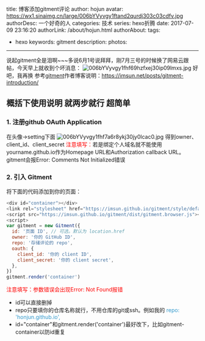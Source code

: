 title: 博客添加gitment评论
author: hojun
avatar: https://wx1.sinaimg.cn/large/006bYVyvgy1ftand2qurdj303c03cdfv.jpg
authorDesc: 一个好奇的人
categories: 技术
series: hexo折腾
date: 2017-07-09 23:16:20
authorLink: /about/hojun.html
authorAbout:
tags:
 - hexo
keywords: gitment
description:
photos:
---
说起gitment全是泪啊~~~多说6月1号说拜拜，刚7月三号的时候换了网易云跟帖，今天早上就收到个坏消息：
![006bYVyvgy1fhf69hzfxej30ip09lmxs.jpg](https://wx4.sinaimg.cn/large/006bYVyvgy1fhf69hzfxej30ip09lmxs.jpg)
好吧，我再换
参考[gitment](https://github.com/imsun/gitment)作者博客说明：https://imsun.net/posts/gitment-introduction/

## **概括下使用说明 就两步就行 超简单**
### **1. 注册github OAuth Application**
在头像->setting下面
![006bYVyvgy1fhf7a6r8ykj30jy0lcac0.jpg](https://wx3.sinaimg.cn/large/006bYVyvgy1fhf7a6r8ykj30jy0lcac0.jpg)
得到owner、client_id、client_secret
<font color="red">注意填写：</font>若是绑定个人域名就不能使用yourname.github.io作为Homepage URL和Authorization callback URL。gitment会报Error: Comments Not Initialized错误
### **2. 引入 Gitment**
将下面的代码添加到你的页面：
```js
<div id="container"></div>
<link rel="stylesheet" href="https://imsun.github.io/gitment/style/default.css">
<script src="https://imsun.github.io/gitment/dist/gitment.browser.js"></script>
<script>
var gitment = new Gitment({
  id: '页面 ID', // 可选。默认为 location.href
  owner: '你的 GitHub ID',
  repo: '存储评论的 repo',
  oauth: {
    client_id: '你的 client ID',
    client_secret: '你的 client secret',
  },
})
gitment.render('container')
```
<font color="red">注意填写：参数错误会出现Error: Not Found报错</font>

 - id可以直接删掉
 - repo只要填你的仓库名称就行，不用仓库的git或ssh。例如我的 <font color="#39c">repo:   'honjun.github.io',</font>
 - id="container"和gitment.render('container')最好改下，比如gitment-container以防id重复